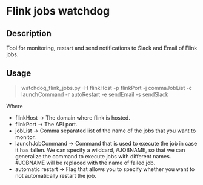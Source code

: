 # Flink jobs watchdog 
## Description

Tool for monitoring, restart and send notifications to Slack and Email of Flink jobs.

## Usage

>  watchdog_flink_jobs.py -H flinkHost -p flinkPort -j commaJobList -c launchCommand -r autoRestart -e sendEmail -s sendSlack

Where

* flinkHost -> The domain where flink is hosted.
* flinkPort -> The API port.
* jobList -> Comma separated list of the name of the jobs that you want to monitor.
* launchJobCommand -> Command that is used to execute the job in case it has fallen. We can specify a wildcard, #JOBNAME, so that we can generalize the command to execute jobs with different names. #JOBNAME will be replaced with the name of failed job.
* automatic restart -> Flag that allows you to specify whether you want to not automatically restart the job.
